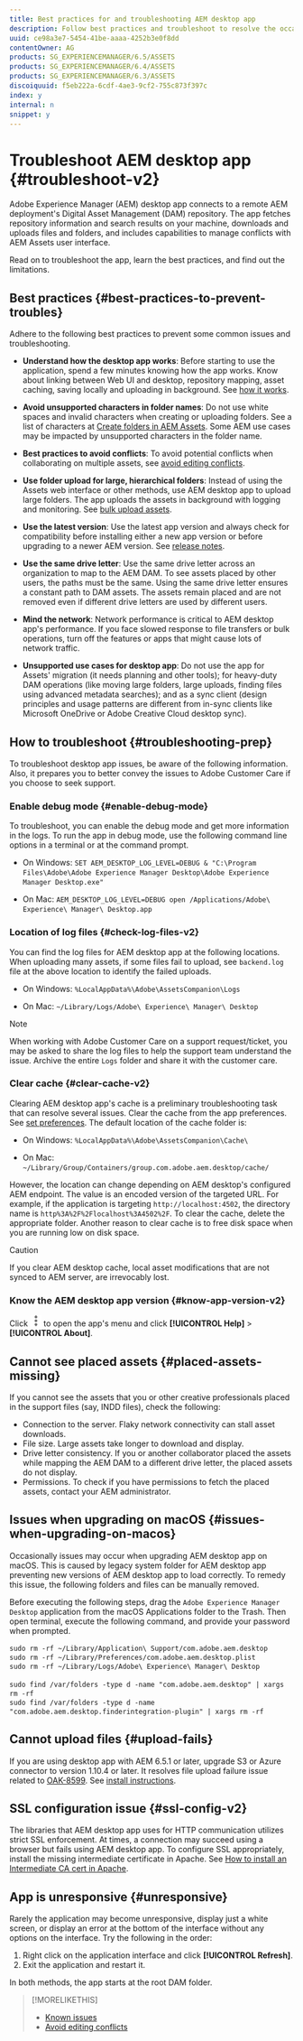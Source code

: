 ```yaml
---
title: Best practices for and troubleshooting AEM desktop app
description: Follow best practices and troubleshoot to resolve the occasional issues related to installation, upgrade, configuration, and so on.
uuid: ce98a3e7-5454-41be-aaaa-4252b3e0f8dd
contentOwner: AG
products: SG_EXPERIENCEMANAGER/6.5/ASSETS
products: SG_EXPERIENCEMANAGER/6.4/ASSETS
products: SG_EXPERIENCEMANAGER/6.3/ASSETS
discoiquuid: f5eb222a-6cdf-4ae3-9cf2-755c873f397c
index: y
internal: n
snippet: y
---
```


# Troubleshoot AEM desktop app {#troubleshoot-v2}

Adobe Experience Manager (AEM) desktop app connects to a remote AEM deployment's Digital Asset Management (DAM) repository. The app fetches repository information and search results on your machine, downloads and uploads files and folders, and includes capabilities to manage conflicts with AEM Assets user interface.

Read on to troubleshoot the app, learn the best practices, and find out the limitations.

## Best practices {#best-practices-to-prevent-troubles}

Adhere to the following best practices to prevent some common issues and troubleshooting.

* **Understand how the desktop app works**: Before starting to use the application, spend a few minutes knowing how the app works. Know about linking between Web UI and desktop, repository mapping, asset caching, saving locally and uploading in background. See [how it works](release-notes.md#how-app-works).

* **Avoid unsupported characters in folder names**: Do not use white spaces and invalid characters when creating or uploading folders. See a list of characters at [Create folders in AEM Assets](https://helpx.adobe.com/experience-manager/6-5/assets/using/managing-assets-touch-ui.html#Creatingfolders). Some AEM use cases may be impacted by unsupported characters in the folder name.

* **Best practices to avoid conflicts**: To avoid potential conflicts when collaborating on multiple assets, see [avoid editing conflicts](using.md#adv-workflow-collaborate-avoid-conflicts).

* **Use folder upload for large, hierarchical folders**: Instead of using the Assets web interface or other methods, use AEM desktop app to upload large folders. The app uploads the assets in background with logging and monitoring. See [bulk upload assets](using.md#bulk-upload-assets).

* **Use the latest version**: Use the latest app version and always check for compatibility before installing either a new app version or before upgrading to a newer AEM version. See [release notes](release-notes.md).

* **Use the same drive letter**: Use the same drive letter across an organization to map to the AEM DAM. To see assets placed by other users, the paths must be the same. Using the same drive letter ensures a constant path to DAM assets. The assets remain placed and are not removed even if different drive letters are used by different users.

* **Mind the network**: Network performance is critical to AEM desktop app's performance. If you face slowed response to file transfers or bulk operations, turn off the features or apps that might cause lots of network traffic.

* **Unsupported use cases for desktop app**: Do not use the app for Assets' migration (it needs planning and other tools); for heavy-duty DAM operations (like moving large folders, large uploads, finding files using advanced metadata searches); and as a sync client (design principles and usage patterns are different from in-sync clients like Microsoft OneDrive or Adobe Creative Cloud desktop sync).

## How to troubleshoot {#troubleshooting-prep}

To troubleshoot desktop app issues, be aware of the following information. Also, it prepares you to better convey the issues to Adobe Customer Care if you choose to seek support.

### Enable debug mode {#enable-debug-mode}

To troubleshoot, you can enable the debug mode and get more information in the logs. To run the app in debug mode, use the following command line options in a terminal or at the command prompt.

* On Windows: `SET AEM_DESKTOP_LOG_LEVEL=DEBUG & "C:\Program Files\Adobe\Adobe Experience Manager Desktop\Adobe Experience Manager Desktop.exe"`

* On Mac: `AEM_DESKTOP_LOG_LEVEL=DEBUG open /Applications/Adobe\ Experience\ Manager\ Desktop.app`

### Location of log files {#check-log-files-v2}

You can find the log files for AEM desktop app at the following locations. When uploading many assets, if some files fail to upload, see `backend.log` file at the above location to identify the failed uploads.

* On Windows: `%LocalAppData%\Adobe\AssetsCompanion\Logs`

* On Mac: `~/Library/Logs/Adobe\ Experience\ Manager\ Desktop`

>[!NOTE]
>
>When working with Adobe Customer Care on a support request/ticket, you may be asked to share the log files to help the support team understand the issue. Archive the entire `Logs` folder and share it with the customer care.

### Clear cache {#clear-cache-v2}

Clearing AEM desktop app's cache is a preliminary troubleshooting task that can resolve several issues. Clear the cache from the app preferences. See [set preferences](install-upgrade.md#set-preferences). The default location of the cache folder is:

* On Windows: `%LocalAppData%\Adobe\AssetsCompanion\Cache\`

* On Mac: `~/Library/Group/Containers/group.com.adobe.aem.desktop/cache/`

However, the location can change depending on AEM desktop's configured AEM endpoint. The value is an encoded version of the targeted URL. For example, if the application is targeting `http://localhost:4502`, the directory name is `http%3A%2F%2Flocalhost%3A4502%2F`. To clear the cache, delete the appropriate folder. Another reason to clear cache is to free disk space when you are running low on disk space.

>[!CAUTION]
>
>If you clear AEM desktop cache, local asset modifications that are not synced to AEM server, are irrevocably lost.

### Know the AEM desktop app version {#know-app-version-v2}

Click ![App menu](assets/do-not-localize/more_options_da2.png) to open the app's menu and click **[!UICONTROL Help]** > **[!UICONTROL About]**.

## Cannot see placed assets {#placed-assets-missing}

If you cannot see the assets that you or other creative professionals placed in the support files (say, INDD files), check the following:

* Connection to the server. Flaky network connectivity can stall asset downloads.
* File size. Large assets take longer to download and display.
* Drive letter consistency. If you or another collaborator placed the assets while mapping the AEM DAM to a different drive letter, the placed assets do not display.
* Permissions. To check if you have permissions to fetch the placed assets, contact your AEM administrator.

## Issues when upgrading on macOS {#issues-when-upgrading-on-macos}

Occasionally issues may occur when upgrading AEM desktop app on macOS. This is caused by legacy system folder for AEM desktop app preventing new versions of AEM desktop app to load correctly. To remedy this issue, the following folders and files can be manually removed.

Before executing the following steps, drag the `Adobe Experience Manager Desktop` application from the macOS Applications folder to the Trash. Then open terminal, execute the following command, and provide your password when prompted.

```shell
sudo rm -rf ~/Library/Application\ Support/com.adobe.aem.desktop
sudo rm -rf ~/Library/Preferences/com.adobe.aem.desktop.plist
sudo rm -rf ~/Library/Logs/Adobe\ Experience\ Manager\ Desktop

sudo find /var/folders -type d -name "com.adobe.aem.desktop" | xargs rm -rf
sudo find /var/folders -type d -name "com.adobe.aem.desktop.finderintegration-plugin" | xargs rm -rf
```

## Cannot upload files {#upload-fails}

If you are using desktop app with AEM 6.5.1 or later, upgrade S3 or Azure connector to version 1.10.4 or later. It resolves file upload failure issue related to [OAK-8599](https://issues.apache.org/jira/browse/OAK-8599). See [install instructions](install-upgrade.md#install-v2).

## SSL configuration issue {#ssl-config-v2}

The libraries that AEM desktop app uses for HTTP communication utilizes strict SSL enforcement. At times, a connection may succeed using a browser but fails using AEM desktop app. To configure SSL appropriately, install the missing intermediate certificate in Apache. See [How to install an Intermediate CA cert in Apache](https://access.redhat.com/solutions/43575).

## App is unresponsive {#unresponsive}

Rarely the application may become unresponsive, display just a white screen, or display an error at the bottom of the interface without any options on the interface. Try the following in the order:

1. Right click on the application interface and click **[!UICONTROL Refresh]**.
1. Exit the application and restart it.

In both methods, the app starts at the root DAM folder.

>[!MORELIKETHIS]
>
>* [Known issues](release-notes.md#known-issues-v2)
>* [Avoid editing conflicts](using.md#adv-workflow-collaborate-avoid-conflicts)